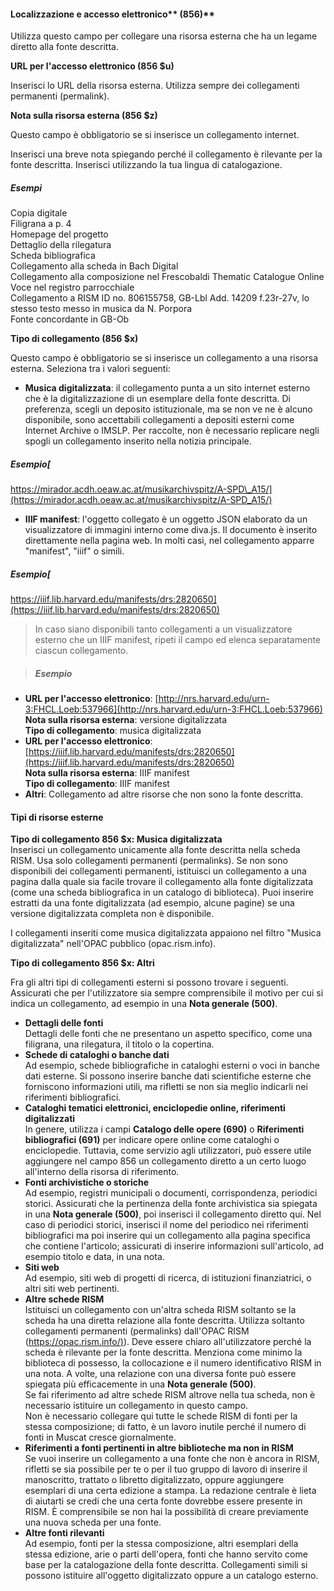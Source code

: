 #### Localizzazione e accesso elettronico** (856)**  

Utilizza questo campo per collegare una risorsa esterna che ha un legame diretto alla fonte descritta.   


**URL per l'accesso elettronico (856 $u)**

Inserisci lo URL della risorsa esterna. Utilizza sempre dei collegamenti permanenti (permalink).



**Nota sulla risorsa esterna (856 $z)**

Questo campo è obbligatorio se si inserisce un collegamento internet.

Inserisci una breve nota spiegando perché il collegamento è rilevante per la fonte descritta. Inserisci utilizzando la tua lingua di catalogazione.

##### Esempi  
Copia digitale  
Filigrana a p. 4  
Homepage del progetto  
Dettaglio della rilegatura  
Scheda bibliografica  
Collegamento alla scheda in Bach Digital  
Collegamento alla composizione nel Frescobaldi Thematic Catalogue Online  
Voce nel registro parrocchiale  
Collegamento a RISM ID no. 806155758, GB-Lbl Add. 14209 f.23r-27v, lo stesso testo messo in musica da N. Porpora  
Fonte concordante in GB-Ob

**Tipo di collegamento (856 $x)**

Questo campo è obbligatorio se si inserisce un collegamento a una risorsa esterna. Seleziona tra i valori seguenti:

- **Musica digitalizzata**: il collegamento punta a un sito internet esterno che è la digitalizzazione di un esemplare della fonte descritta. Di preferenza, scegli un deposito istituzionale, ma se non ve ne è alcuno disponibile, sono accettabili collegamenti a depositi esterni come Internet Archive o IMSLP. Per raccolte, non è necessario replicare negli spogli un collegamento inserito nella notizia principale.  
##### Esempio[  
https://mirador.acdh.oeaw.ac.at/musikarchivspitz/A-SPD\_A15/](https://mirador.acdh.oeaw.ac.at/musikarchivspitz/A-SPD_A15/)
- **IIIF manifest**: l'oggetto collegato è un oggetto JSON elaborato da un visualizzatore di immagini interno come diva.js. Il documento è inserito direttamente nella pagina web. In molti casi, nel collegamento apparre "manifest", "iiif" o simili.  
##### Esempio[  
https://iiif.lib.harvard.edu/manifests/drs:2820650](https://iiif.lib.harvard.edu/manifests/drs:2820650)

> In caso siano disponibili tanto collegamenti a un visualizzatore esterno che un IIIF manifest, ripeti il campo ed elenca separatamente ciascun collegamento.

> ##### Esempio

  - **URL per l'accesso elettronico**: [http://nrs.harvard.edu/urn-3:FHCL.Loeb:537966](http://nrs.harvard.edu/urn-3:FHCL.Loeb:537966)  
**Nota sulla risorsa esterna**: versione digitalizzata  
**Tipo di collegamento**: musica digitalizzata
  - **URL per l'accesso elettronico**: [https://iiif.lib.harvard.edu/manifests/drs:2820650](https://iiif.lib.harvard.edu/manifests/drs:2820650)  
**Nota sulla risorsa esterna**: IIIF manifest  
**Tipo di collegamento**: IIIF manifest
- **Altri**: Collegamento ad altre risorse che non sono la fonte descritta.

#### Tipi di risorse esterne

**Tipo di collegamento 856 $x: Musica digitalizzata**  
Inserisci un collegamento unicamente alla fonte descritta nella scheda RISM. Usa solo collegamenti permanenti (permalinks). Se non sono disponibili dei collegamenti permanenti, istituisci un collegamento a una pagina dalla quale sia facile trovare il collegamento alla fonte digitalizzata (come una scheda bibliografica in un catalogo di biblioteca). Puoi inserire estratti da una fonte digitalizzata (ad esempio, alcune pagine) se una versione digitalizzata completa non è disponibile.

I collegamenti inseriti come musica digitalizzata appaiono nel filtro "Musica digitalizzata" nell'OPAC pubblico (opac.rism.info).

**Tipo di collegamento 856 $x: Altri**

Fra gli altri tipi di collegamenti esterni si possono trovare i seguenti. Assicurati che per l'utilizzatore sia sempre comprensibile il motivo per cui si indica un collegamento, ad esempio in una **Nota generale (500)**.

- **Dettagli delle fonti**  
Dettagli delle fonti che ne presentano un aspetto specifico, come una filigrana, una rilegatura, il titolo o la copertina.
- **Schede di cataloghi o banche dati**  
Ad esempio, schede bibliografiche in cataloghi esterni o voci in banche dati esterne. Si possono inserire banche dati scientifiche esterne che forniscono informazioni utili, ma rifletti se non sia meglio indicarli nei riferimenti bibliografici.
- **Cataloghi tematici elettronici, enciclopedie online, riferimenti digitalizzati**  
In genere, utilizza i campi **Catalogo delle opere (690)** o **Riferimenti bibliografici (691)** per indicare opere online come cataloghi o enciclopedie. Tuttavia, come servizio agli utilizzatori, può essere utile aggiungere nel campo 856 un collegamento diretto a un certo luogo all'interno della risorsa di riferimento.
- **Fonti archivistiche o storiche**   
Ad esempio, registri municipali o documenti, corrispondenza, periodici storici. Assicurati che la pertinenza della fonte archivistica sia spiegata in una **Nota generale (500)**, poi inserisci il collegamento diretto qui. Nel caso di periodici storici, inserisci il nome del periodico nei riferimenti bibliografici ma poi inserire qui un collegamento alla pagina specifica che contiene l'articolo; assicurati di inserire informazioni sull'articolo, ad esempio titolo e data, in una nota.
- **Siti web**  
Ad esempio, siti web di progetti di ricerca, di istituzioni finanziatrici, o altri siti web pertinenti.
- **Altre schede RISM**  
Istituisci un collegamento con un'altra scheda RISM soltanto se la scheda ha una diretta relazione alla fonte descritta. Utilizza soltanto collegamenti permanenti (permalinks) dall'OPAC RISM ([https://opac.rism.info/)](https://opac.rism.info/)). Deve essere chiaro all'utilizzatore perché la scheda è rilevante per la fonte descritta. Menziona come minimo la biblioteca di possesso, la collocazione e il numero identificativo RISM in una nota. A volte, una relazione con una diversa fonte può essere spiegata più efficacemente in una **Nota generale (500)**.  
Se fai riferimento ad altre schede RISM altrove nella tua scheda, non è necessario istituire un collegamento in questo campo.  
Non è necessario collegare qui tutte le schede RISM di fonti per la stessa composizione; di fatto, è un lavoro inutile perché il numero di fonti in Muscat cresce giornalmente.
- **Riferimenti a fonti pertinenti in altre biblioteche ma non in RISM**  
Se vuoi inserire un collegamento a una fonte che non è ancora in RISM, rifletti se sia possibile per te o per il tuo gruppo di lavoro di inserire il manoscritto, trattato o libretto digitalizzato, oppure aggiungere esemplari di una certa edizione a stampa. La redazione centrale è lieta di aiutarti se credi che una certa fonte dovrebbe essere presente in RISM. È comprensibile se non hai la possibilità di creare previamente una nuova scheda per una fonte.
- **Altre fonti rilevanti**  
Ad esempio, fonti per la stessa composizione, altri esemplari della stessa edizione, arie o parti dell'opera, fonti che hanno servito come base per la catalogazione della fonte descritta. Collegamenti simili si possono istituire all'oggetto digitalizzato oppure a un catalogo esterno.
